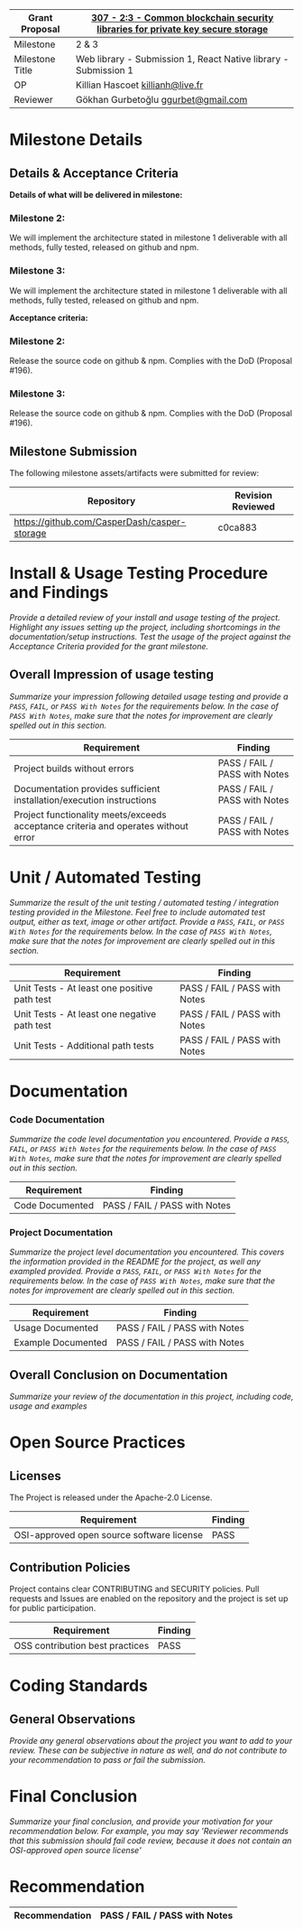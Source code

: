Grant Proposal | [307 - 2:3 - Common blockchain security libraries for private key secure storage](https://portal.devxdao.com/public-proposals/307)
------------ | -------------
Milestone | 2 & 3
Milestone Title | Web library - Submission 1, React Native library - Submission 1
OP | Killian Hascoet <killianh@live.fr>
Reviewer | Gökhan Gurbetoğlu <ggurbet@gmail.com>


# Milestone Details

## Details & Acceptance Criteria

**Details of what will be delivered in milestone:**

### Milestone 2:

We will implement the architecture stated in milestone 1 deliverable with all methods, fully tested, released on github and npm.

### Milestone 3:

We will implement the architecture stated in milestone 1 deliverable with all methods, fully tested, released on github and npm.

**Acceptance criteria:**

### Milestone 2:

Release the source code on github & npm. Complies with the DoD (Proposal #196).

### Milestone 3:

Release the source code on github & npm. Complies with the DoD (Proposal #196).

## Milestone Submission

The following milestone assets/artifacts were submitted for review:

Repository | Revision Reviewed
------------ | -------------
https://github.com/CasperDash/casper-storage | c0ca883


# Install & Usage Testing Procedure and Findings

_Provide a detailed review of your install and usage testing of the project. Highlight any issues setting up the project,
including shortcomings in the documentation/setup instructions. Test the usage of the project against the Acceptance Criteria
provided for the grant milestone._

## Overall Impression of usage testing

_Summarize your impression following detailed usage testing and provide a `PASS`, `FAIL`, or `PASS With Notes` for the requirements
below. In the case of `PASS With Notes`, make sure that the notes for improvement are clearly spelled out in this section._

Requirement | Finding
------------ | -------------
Project builds without errors | PASS / FAIL / PASS with Notes
Documentation provides sufficient installation/execution instructions | PASS / FAIL / PASS with Notes
Project functionality meets/exceeds acceptance criteria and operates without error | PASS / FAIL / PASS with Notes


# Unit / Automated Testing

_Summarize the result of the unit testing / automated testing / integration testing provided in the Milestone. Feel free to include
automated test output, either as text, image or other artifact. Provide a `PASS`, `FAIL`, or `PASS With Notes` for the requirements
below. In the case of `PASS With Notes`, make sure that the notes for improvement are clearly spelled out in this section._

Requirement | Finding
------------ | -------------
Unit Tests - At least one positive path test | PASS / FAIL / PASS with Notes
Unit Tests - At least one negative path test | PASS / FAIL / PASS with Notes
Unit Tests - Additional path tests | PASS / FAIL / PASS with Notes


# Documentation

### Code Documentation

_Summarize the code level documentation you encountered. Provide a `PASS`, `FAIL`, or `PASS With Notes` for the requirements
below. In the case of `PASS With Notes`, make sure that the notes for improvement are clearly spelled out in this section._

Requirement | Finding
------------ | -------------
Code Documented | PASS / FAIL / PASS with Notes

### Project Documentation

_Summarize the project level documentation you encountered. This covers the information provided in the README for the project, 
as well any exampled provided. Provide a `PASS`, `FAIL`, or `PASS With Notes` for the requirements
below. In the case of `PASS With Notes`, make sure that the notes for improvement are clearly spelled out in this section._

Requirement | Finding
------------ | -------------
Usage Documented | PASS / FAIL / PASS with Notes
Example Documented | PASS / FAIL / PASS with Notes

## Overall Conclusion on Documentation

_Summarize your review of the documentation in this project, including code, usage and examples_


# Open Source Practices

## Licenses

The Project is released under the Apache-2.0 License.

Requirement | Finding
------------ | -------------
OSI-approved open source software license | PASS

## Contribution Policies

Project contains clear CONTRIBUTING and SECURITY policies. Pull requests and Issues are enabled on the repository and the project is set up for public participation.

Requirement | Finding
------------ | -------------
OSS contribution best practices | PASS


# Coding Standards

## General Observations

_Provide any general observations about the project you want to add to your review. These can be subjective in nature as well, and do not
contribute to your recommendation to pass or fail the submission._

# Final Conclusion

_Summarize your final conclusion, and provide your motivation for your recommendation below. For example, you may say 'Reviewer recommends that this
submission should fail code review, because it does not contain an OSI-approved open source license'_

# Recommendation

Recommendation | PASS / FAIL / PASS with Notes
------------ | -------------
